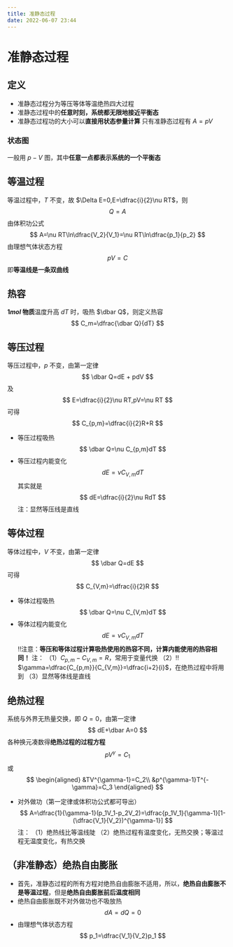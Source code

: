 ```yaml
---
title: 准静态过程
date: 2022-06-07 23:44
---
```

# 准静态过程
## 定义
* 准静态过程分为等压等体等温绝热四大过程
* 准静态过程中的**任意时刻，系统都无限地接近平衡态**
* 准静态过程功的大小可以**直接用状态参量计算**
只有准静态过程有 $A=pV$
### 状态图
一般用 $p-V$ 图，其中**任意一点都表示系统的一个平衡态**
## 等温过程
等温过程中，$T$ 不变，故 $\Delta E=0,E=\dfrac{i}{2}\nu RT$，则
$$
Q=A
$$
由体积功公式
$$
A=\nu RT\ln\dfrac{V_2}{V_1}=\nu RT\ln\dfrac{p_1}{p_2}
$$
由理想气体状态方程
$$
pV=C
$$
即**等温线是一条双曲线**
## 热容
**$1mol$ 物质**温度升高 $dT$ 时，吸热 $\newcommand \dbar {\hspace{0.1em} \bar{} \hspace{-0.5em} \mathrm d}$ $\dbar Q$，则定义热容
$$
C_m=\dfrac{\dbar Q}{dT}
$$
## 等压过程
等压过程中，$p$ 不变，由第一定律
$$
\dbar Q=dE + pdV
$$
及
$$
E=\dfrac{i}{2}\nu RT,pV=\nu RT
$$
可得
$$
C_{p,m}=\dfrac{i}{2}R+R
$$
* 等压过程吸热
$$
\dbar Q=\nu C_{p,m}dT
$$
* 等压过程内能变化
$$
dE=\nu C_{V,m}dT
$$
其实就是
$$
dE=\dfrac{i}{2}\nu RdT
$$
注：显然等压线是直线
## 等体过程
等体过程中，$V$ 不变，由第一定律
$$
\dbar Q=dE
$$
可得
$$
C_{V,m}=\dfrac{i}{2}R
$$
* 等体过程吸热
$$
\dbar Q=\nu C_{V,m}dT
$$
* 等体过程内能变化
$$
dE=\nu C_{V,m}dT
$$
‼️注意：**等压和等体过程计算吸热使用的热容不同，计算内能使用的热容相同！**
注：
（1）$C_{p,m}-C_{V,m}=R$，常用于变量代换
（2）‼️$\gamma=\dfrac{C_{p,m}}{C_{V,m}}=\dfrac{i+2}{i}$，在绝热过程中将用到
（3）显然等体线是直线
## 绝热过程
系统与外界无热量交换，即 $Q=0$，由第一定律
$$
dE+\dbar A=0
$$
各种换元凑数得**绝热过程的过程方程**
$$
pV^{\gamma}=C_1
$$
或
$$
\begin{aligned}
&TV^{\gamma-1}=C_2\\
&p^{\gamma-1}T^{-\gamma}=C_3
\end{aligned}
$$
* 对外做功（第一定律或体积功公式都可导出）
$$
A=\dfrac{1}{\gamma-1}(p_1V_1-p_2V_2)=\dfrac{p_1V_1}{\gamma-1}[1-(\dfrac{V_1}{V_2})^{\gamma-1}]
$$
注：
（1）绝热线比等温线陡
（2）绝热过程有温度变化，无热交换；等温过程无温度变化，有热交换
## （非准静态）绝热自由膨胀
* 首先，准静态过程的所有方程对绝热自由膨胀不适用，所以，**绝热自由膨胀不是等温过程**，但是**绝热自由膨胀前后温度相同**
* 绝热自由膨胀既不对外做功也不吸放热
$$
dA=dQ=0
$$
* 由理想气体状态方程
$$
p_1=\dfrac{V_1}{V_2}p_1
$$
